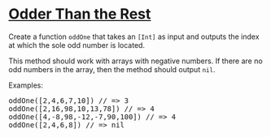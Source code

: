 # [Odder Than the Rest](https://www.codewars.com/kata/5983cba828b2f1fd55000114/swift)

Create a function <code>oddOne</code> that takes an <code>[Int]</code> as input and outputs the index at which the sole odd number is located.

This method should work with arrays with negative numbers. If there are no odd numbers in the array, then the method should output <code>nil</code>.

Examples:
<pre>
oddOne([2,4,6,7,10]) // => 3
oddOne([2,16,98,10,13,78]) // => 4
oddOne([4,-8,98,-12,-7,90,100]) // => 4
oddOne([2,4,6,8]) // => nil
</pre>
